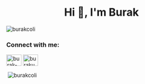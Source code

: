 <h1 align="center">Hi 👋, I'm Burak</h1>

<p align="left"> <img src="https://komarev.com/ghpvc/?username=burakcoli&label=Profile%20views&color=0e75b6&style=flat" alt="burakcoli" /> </p>

<h3 align="left">Connect with me:</h3>
<p align="left">
<a href="https://linkedin.com/in/burak-unutmaz" target="blank"><img align="center" src="https://raw.githubusercontent.com/rahuldkjain/github-profile-readme-generator/master/src/images/icons/Social/linked-in-alt.svg" alt="burak-unutmaz" height="30" width="40" /></a>
<a href="https://www.youtube.com/c/burakunutmaz" target="blank"><img align="center" src="https://raw.githubusercontent.com/rahuldkjain/github-profile-readme-generator/master/src/images/icons/Social/youtube.svg" alt="burakunutmaz" height="30" width="40" /></a>
</p>

<p>&nbsp;<img align="center" src="https://github-readme-stats.vercel.app/api?username=burakcoli&show_icons=true&locale=en" alt="burakcoli" /></p>

